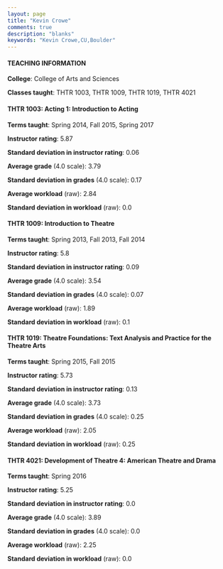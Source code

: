 ```yaml
---
layout: page
title: "Kevin Crowe" 
comments: true
description: "blanks"
keywords: "Kevin Crowe,CU,Boulder"
---
```

<head>
<script src="https://ajax.googleapis.com/ajax/libs/jquery/2.1.3/jquery.min.js"></script>
<script src="https://dl.dropboxusercontent.com/s/pc42nxpaw1ea4o9/highcharts.js?dl=0"></script>
<!-- <script src="../assets/js/highcharts.js"></script> -->
<style type="text/css">@font-face {
	font-family: "Bebas Neue";
	src: url(https://www.filehosting.org/file/details/544349/BebasNeue Regular.otf) format("opentype");
	}
	h1.Bebas { 
		font-family: "Bebas Neue", Verdana, Tahoma;
	}
</style>
</head>
	   
#### TEACHING INFORMATION

**College**: College of Arts and Sciences

**Classes taught**: THTR 1003, THTR 1009, THTR 1019, THTR 4021

#### THTR 1003: Acting 1: Introduction to Acting

**Terms taught**: Spring 2014, Fall 2015, Spring 2017

**Instructor rating**: 5.87

**Standard deviation in instructor rating**: 0.06

**Average grade** (4.0 scale): 3.79

**Standard deviation in grades** (4.0 scale): 0.17

**Average workload** (raw): 2.84

**Standard deviation in workload** (raw): 0.0

#### THTR 1009: Introduction to Theatre

**Terms taught**: Spring 2013, Fall 2013, Fall 2014

**Instructor rating**: 5.8

**Standard deviation in instructor rating**: 0.09

**Average grade** (4.0 scale): 3.54

**Standard deviation in grades** (4.0 scale): 0.07

**Average workload** (raw): 1.89

**Standard deviation in workload** (raw): 0.1

#### THTR 1019: Theatre Foundations: Text Analysis and Practice for the Theatre Arts

**Terms taught**: Spring 2015, Fall 2015

**Instructor rating**: 5.73

**Standard deviation in instructor rating**: 0.13

**Average grade** (4.0 scale): 3.73

**Standard deviation in grades** (4.0 scale): 0.25

**Average workload** (raw): 2.05

**Standard deviation in workload** (raw): 0.25

#### THTR 4021: Development of Theatre 4: American Theatre and Drama

**Terms taught**: Spring 2016

**Instructor rating**: 5.25

**Standard deviation in instructor rating**: 0.0

**Average grade** (4.0 scale): 3.89

**Standard deviation in grades** (4.0 scale): 0.0

**Average workload** (raw): 2.25

**Standard deviation in workload** (raw): 0.0

